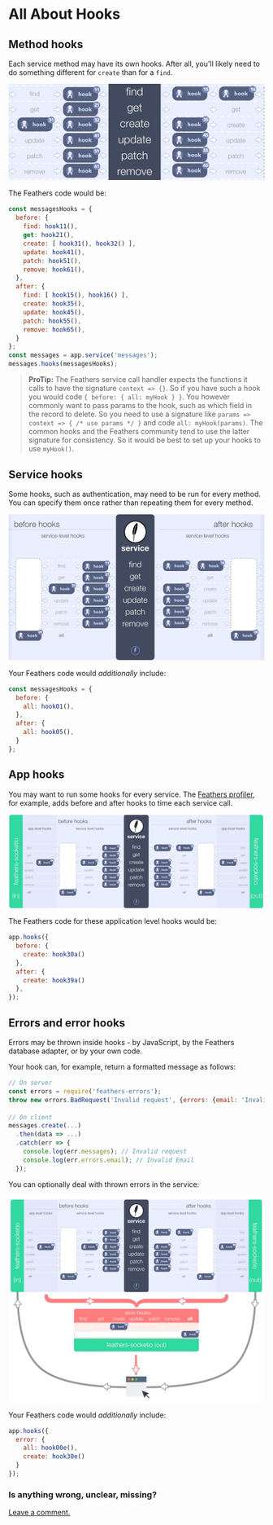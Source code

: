 # All About Hooks

## Method hooks

Each service method may have its own hooks.
After all, you'll likely need to do something different for `create` than for a `find`.

![method hooks](../assets/hook-flow-2-methods.jpg)

The Feathers code would be:
```javascript
const messagesHooks = {
  before: {
    find: hook11(),
    get: hook21(),
    create: [ hook31(), hook32() ],
    update: hook41(),
    patch: hook51(),
    remove: hook61(),
  },
  after: {
    find: [ hook15(), hook16() ],
    create: hook35(),
    update: hook45(),
    patch: hook55(),
    remove: hook65(),
  }
};
const messages = app.service('messages');
messages.hooks(messagesHooks);
```

> **ProTip:** The Feathers service call handler expects the functions it calls to have the
signature `context => {}`.
So if you have such a hook you would code `{ before: { all: myHook } }`.
You however commonly want to pass params to the hook, such as which field in the record to delete.
So you need to use a signature like `params => context => { /* use params */ }` and code
`all: myHook(params)`.
The common hooks and the Feathers community tend to use the latter signature for consistency.
So it would be best to set up your hooks to use `myHook()`.

## Service hooks

Some hooks, such as authentication, may need to be run for every method.
You can specify them once rather than repeating them for every method.

![service hooks](../assets/hook-flow-3-service.jpg)

Your Feathers code would *additionally* include:
```javascript
const messagesHooks = {
  before: {
    all: hook01(),
  },
  after: {
    all: hook05(),
  }
};
```

## App hooks

You may want to run some hooks for every service.
The [Feathers profiler](https://github.com/feathersjs/feathers-profiler),
for example, adds before and after hooks to time each service call.

![app hooks](../assets/hook-flow-4-app.jpg)

The Feathers code for these application level hooks would be:
```javascript
app.hooks({
  before: {
    create: hook30a()
  },
  after: {
    create: hook39a()
  },
});
```

## Errors and error hooks

Errors may be thrown inside hooks - by JavaScript, by the Feathers database adapter,
or by your own code.

Your hook can, for example, return a formatted message as follows:
```javascript
// On server
const errors = require('feathers-errors');
throw new errors.BadRequest('Invalid request', {errors: {email: 'Invalid Email'} }); // inside hook

// On client
messages.create(...)
  .then(data => ...)
  .catch(err => {
    console.log(err.messages); // Invalid request
    console.log(err.errors.email); // Invalid Email
  });
```

You can optionally deal with thrown errors in the service:

![full hooks](../assets/hook-flow-5.jpg)

Your Feathers code would *additionally* include:
```javascript
app.hooks({
  error: {
    all: hook00e(),
    create: hook30e()
  }
});
```

### Is anything wrong, unclear, missing?
[Leave a comment.](https://github.com/feathersjs/feathers-docs/issues/new?title=Comment:Step-Basic-About-Hooks-2&body=Comment:Step-Basic-About-Hooks-2)

